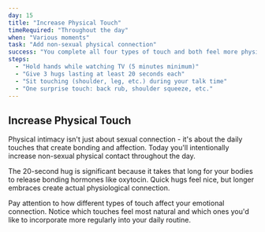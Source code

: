 ```yaml
---
day: 15
title: "Increase Physical Touch"
timeRequired: "Throughout the day"
when: "Various moments"
task: "Add non-sexual physical connection"
success: "You complete all four types of touch and both feel more physically connected"
steps:
  - "Hold hands while watching TV (5 minutes minimum)"
  - "Give 3 hugs lasting at least 20 seconds each"
  - "Sit touching (shoulder, leg, etc.) during your talk time"
  - "One surprise touch: back rub, shoulder squeeze, etc."
---
```


## Increase Physical Touch

Physical intimacy isn't just about sexual connection - it's about the daily touches that create bonding and affection. Today you'll intentionally increase non-sexual physical contact throughout the day.

The 20-second hug is significant because it takes that long for your bodies to release bonding hormones like oxytocin. Quick hugs feel nice, but longer embraces create actual physiological connection.

Pay attention to how different types of touch affect your emotional connection. Notice which touches feel most natural and which ones you'd like to incorporate more regularly into your daily routine.